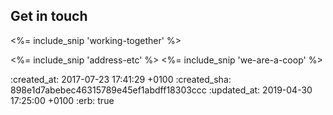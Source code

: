 <div id="contact" class="section group" markdown="1">

## Get in touch

<%= include_snip 'working-together' %>

<div id="contact-sidebar" markdown="1">
<%= include_snip 'address-etc' %>
<%= include_snip 'we-are-a-coop' %>
</div>

</div>

:created_at: 2017-07-23 17:41:29 +0100
:created_sha: 898e1d7abebec46315789e45ef1abdff18303ccc
:updated_at: 2019-04-30 17:25:00 +0100
:erb: true
